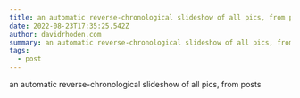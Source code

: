 ```yaml
---
title: an automatic reverse-chronological slideshow of all pics, from posts
date: 2022-08-23T17:35:25.542Z
author: davidrhoden.com
summary: an automatic reverse-chronological slideshow of all pics, from posts
tags:
  - post
---
```

an automatic reverse-chronological slideshow of all pics, from posts